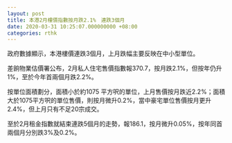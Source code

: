 ```yaml
---
layout: post
title: 本港2月樓價指數按月跌2.1%　連跌3個月
date: 2020-03-31 10:25:07.000000000 +08:00
categories: rthk
---
```


政府數據顯示，本港樓價連跌3個月，上月跌幅主要反映在中小型單位。

差餉物業估價署公布，2月私人住宅售價指數報370.7，按月跌2.1%，但按年仍升1%，至於今年首兩個月跌2.2%。

按單位面積劃分，面積小於約1075 平方呎的單位，上月售價按月跌近2.2%；面積大於1075平方呎的單位售價，則按月微升0.2%，當中豪宅單位售價按月更升2.4%，但上月只有不足20宗成交。

至於2月租金指數就結束連跌5個月的走勢，報186.1，按月微升0.05%，按年同首兩個月分別跌3%及0.2%。
